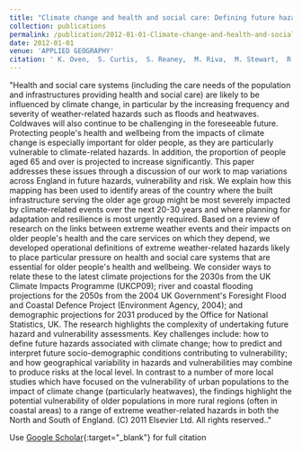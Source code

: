 ```yaml
---
title: "Climate change and health and social care: Defining future hazard, vulnerability and risk for infrastructure systems supporting older people&apos;s health care in England"
collection: publications
permalink: /publication/2012-01-01-Climate-change-and-health-and-social-care-Defining-future-hazard-vulnerability-and-risk-for-infrastructure-systems-supporting-older-peoples-health-care-in-England
date: 2012-01-01
venue: 'APPLIED GEOGRAPHY'
citation: ' K. Oven,  S. Curtis,  S. Reaney,  M. Riva,  M. Stewart,  R. Ohlemueller,  C. Dunn,  S. Nodwell,  L. Dominelli,  R. Holden, &quot;Climate change and health and social care: Defining future hazard, vulnerability and risk for infrastructure systems supporting older people&amp;apos;s health care in England.&quot; APPLIED GEOGRAPHY, 2012.'
---
```

"Health and social care systems (including the care needs of the population and infrastructures providing health and social care) are likely to be influenced by climate change, in particular by the increasing frequency and severity of weather-related hazards such as floods and heatwaves. Coldwaves will also continue to be challenging in the foreseeable future. Protecting people&apos;s health and wellbeing from the impacts of climate change is especially important for older people, as they are particularly vulnerable to climate-related hazards. In addition, the proportion of people aged 65 and over is projected to increase significantly. This paper addresses these issues through a discussion of our work to map variations across England in future hazards, vulnerability and risk. We explain how this mapping has been used to identify areas of the country where the built infrastructure serving the older age group might be most severely impacted by climate-related events over the next 20-30 years and where planning for adaptation and resilience is most urgently required. Based on a review of research on the links between extreme weather events and their impacts on older people&apos;s health and the care services on which they depend, we developed operational definitions of extreme weather-related hazards likely to place particular pressure on health and social care systems that are essential for older people&apos;s health and wellbeing. We consider ways to relate these to the latest climate projections for the 2030s from the UK Climate Impacts Programme (UKCP09); river and coastal flooding projections for the 2050s from the 2004 UK Government&apos;s Foresight Flood and Coastal Defence Project (Environment Agency, 2004); and demographic projections for 2031 produced by the Office for National Statistics, UK. The research highlights the complexity of undertaking future hazard and vulnerability assessments. Key challenges include: how to define future hazards associated with climate change; how to predict and interpret future socio-demographic conditions contributing to vulnerability; and how geographical variability in hazards and vulnerabilities may combine to produce risks at the local level. In contrast to a number of more local studies which have focused on the vulnerability of urban populations to the impact of climate change (particularly heatwaves), the findings highlight the potential vulnerability of older populations in more rural regions (often in coastal areas) to a range of extreme weather-related hazards in both the North and South of England. (C) 2011 Elsevier Ltd. All rights reserved.."

Use [Google Scholar](https://scholar.google.com/scholar?q=Climate+change+and+health+and+social+care:+Defining+future+hazard,+vulnerability+and+risk+for+infrastructure+systems+supporting+older+people&#x27;s+health+care+in+England){:target="_blank"} for full citation